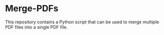 # Merge-PDFs
This repository contains a Python script that can be used to merge multiple PDF files into a single PDF file.
